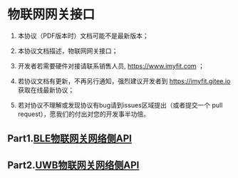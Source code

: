 # 物联网网关接口

1. 本协议（PDF版本时）文档可能不是最新版本；

2. 本协议文档描述，物联网网关接口；

3. 开发者若需要硬件对接请联系销售人员,  https://www.imyfit.com ；

4. 若协议文档有更新，不再另行通知，强烈建议开发者到 https://imyfit.gitee.io 获取在线最新协议；

5. 若对协议不理解或发现协议有bug请到issues区域提出（或者提交一个 pull request），愿我们的付出对您的开发事半功倍。



## Part1.[BLE物联网关网络侧API](./BLE物联网关网络侧API.md) 

## Part2.[UWB物联网关网络侧API](./UWB物联网关网络侧API.md) 